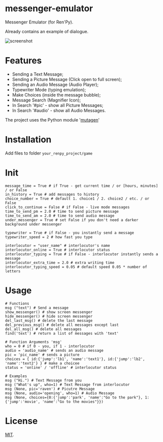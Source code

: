 # messenger-emulator
Messenger Emulator (for Ren'Py).
 
Already contains an example of dialogue.

![screenshot](https://pp.userapi.com/c849528/v849528789/c7282/fZSuh5rjNAI.jpg)

# Features
  - Sending a Text Message;
  - Sending a Picture Message (Click open to full screen);
  - Sending an Audio Message (Audio Player);
  - Typewriter Mode (typing emulation);
  - Make Choices (inside the message bubble);
  - Message Search (Magnifier Icon);
  - In Search '#pic' - show all Picture Messages;
  - In Search '#audio' - show all Audio Messages.

The project uses the Python module '[mutagen](https://pypi.org/project/mutagen/)'

# Installation
Add files to folder ```your_renpy_project/game```

 # Init
```
message_time = True # if True - get current time / or [hours, minutes] / or False
in_history = True # add messages to history
choice_number = True # default 1. choice1 / 2. choice2 / etc. / or False
click_to_continue = False # if False - live mode messages
time_to_send_pm = 2.0 # time to send picture message
time_to_send_am = 2.0 # time to send audio message
under_messenger = True # set False if you don't need a darker background under messenger

typewriter = True # if False - you instantly send a message
typewriter_speed = 2 # how fast you type

interlocutor = "user_name" # interlocutor's name
interlocutor_online = True # interlocutor status
interlocutor_typing = True # if False - interlocutor instantly sends a message
interlocutor_extra_time = 2.0 # extra writing time
interlocutor_typing_speed = 0.05 # default speed 0.05 * number of letters
```

# Usage
```
# Functions
msg ("text") # Send a message
show_messenger() # show screen messenger
hide_messenger() # hide screen messenger
del_last_msg() # delete the last message
del_previous_msg() # delete all messages except last
del_all_msg() # delete all messages
find('text') # return a list of messages with 'text'

# Function Arguments 'msg'
who = 0 # if 0 - you, if 1 - interlocutor
audio = 'audio_name' # sends an audio message
pic = 'pic_name' # sends a picture
choices = { id:{'jump':'lb1', 'name':'text1'}, id:{'jump':'lb2', 'name':'text2'} } # make a choicee
status = 'online' / 'offline' # interlocutor status 

# Examples
msg ("Hi.") # Text Message from you
msg ("What's up", who=1) # Text Message from interlocutor
msg (None, pic='raven') # Picutre Message
msg (None, audio='opening', who=1) # Audio Message
msg (None, choices={0:{'jump':'park', 'name':"Go to the park"}, 1:{'jump':'movie', 'name':"Go to the movies"}})

```

# License
[MIT](https://github.com/sDextra/messenger-emulator/blob/master/LICENSE/).
